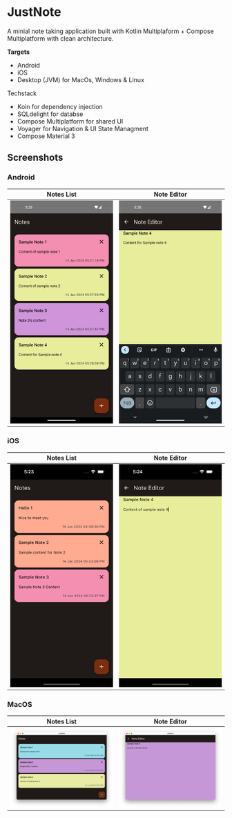 # JustNote

A minial note taking application built with Kotlin Multiplaform + Compose Multiplatform with clean architecture.

**Targets**

- Android
- iOS
- Desktop (JVM) for MacOs, Windows & Linux

Techstack

- Koin for dependency injection
- SQLdelight for databse
- Compose Multiplatform for shared UI
- Voyager for Navigation & UI State Managment
- Compose Material 3

## Screenshots

### Android

| Notes List  | Note Editor  |
|---|---|
| ![Notes List Android](media/notes_list_android.png)  | ![Note Editor Android](media/note_editor_android.png)  |


### iOS

| Notes List  | Note Editor  |
|---|---|
| ![Notes List iOS](media/notes_list_ios.png)  | ![Note Editor iOS](media/note_editor_ios.png)  |

### MacOS

| Notes List  | Note Editor  |
|---|---|
| ![Notes List MacOS](media/notes_list_macos.png)  | ![Note Editor MacOS](media/note_editor_macos.png)  |


